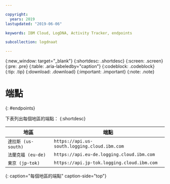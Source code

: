 ```yaml
---

copyright:
  years: 2019
lastupdated: "2019-06-06"

keywords: IBM Cloud, LogDNA, Activity Tracker, endpoints

subcollection: logdnaat

---
```


{:new_window: target="_blank"}
{:shortdesc: .shortdesc}
{:screen: .screen}
{:pre: .pre}
{:table: .aria-labeledby="caption"}
{:codeblock: .codeblock}
{:tip: .tip}
{:download: .download}
{:important: .important}
{:note: .note}

# 端點
{: #endpoints}

下表列出每個地區的端點：
{:shortdesc}


| 地區                |  端點                                          |
|-----------------------|---------------------------------------------------|
| `達拉斯 (us-south)`   | `https://api.us-south.logging.cloud.ibm.com`       |
| `法蘭克福 (eu-de)`   | `https://api.eu-de.logging.cloud.ibm.com`         |
| `東京 (jp-tok)`      | `https://api.jp-tok.logging.cloud.ibm.com`        |
{: caption="每個地區的端點" caption-side="top"} 
